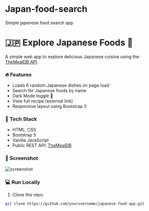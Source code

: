 # Japan-food-search
Simple japenese food search app
# 🇯🇵 Explore Japanese Foods 🍱

A simple web app to explore delicious Japanese cuisine using the [TheMealDB API](https://www.themealdb.com/api.php).

### 🔥 Features
- Loads 6 random Japanese dishes on page load
- Search for Japanese foods by name
- Dark Mode toggle 🌙
- View full recipe (external link)
- Responsive layout using Bootstrap 5

### 🚀 Tech Stack
- HTML, CSS
- Bootstrap 5
- Vanilla JavaScript
- Public REST API: [TheMealDB](https://www.themealdb.com/)

### 📸 Screenshot

![screenshot](https://i.imgur.com/7LXkeAg.png)

### 💻 Run Locally

1. Clone the repo:
```bash
git clone https://github.com/yourusername/japanese-food-app.git

